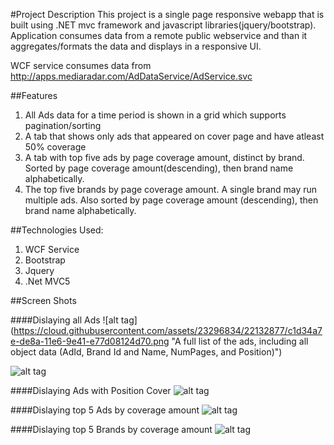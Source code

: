 #Project Description
This project is a single page responsive webapp that is built using .NET mvc framework and javascript libraries(jquery/bootstrap). Application consumes data from a remote public webservice and than it aggregates/formats the data and displays in a responsive UI.

WCF service consumes data from http://apps.mediaradar.com/AdDataService/AdService.svc

##Features
1. All Ads data for a time period is shown in a grid which supports pagination/sorting
2. A tab that shows only ads that appeared on cover page and have atleast 50% coverage
3. A tab with top five ads by page coverage amount, distinct by brand. Sorted by page coverage amount(descending), 
   then brand name alphabetically. 
4. The top five brands by page coverage amount. A single brand may run multiple ads. 
   Also sorted by page coverage amount (descending), then brand name alphabetically.

##Technologies Used: 
1. WCF Service
2. Bootstrap
3. Jquery
4. .Net MVC5 


##Screen Shots

####Dislaying all Ads
![alt tag] (https://cloud.githubusercontent.com/assets/23296834/22132877/c1d34a7e-de8a-11e6-9e41-e77d08124d70.png
"A full list of the ads, including all object data (AdId, Brand Id and Name, NumPages, and Position)")

![alt tag](https://cloud.githubusercontent.com/assets/23296834/22115918/c69312f4-de3c-11e6-96aa-eea4100edc31.png)

####Dislaying Ads with Position Cover
![alt tag](https://cloud.githubusercontent.com/assets/23296834/22132880/c525221a-de8a-11e6-8b03-f69eb0ba535e.png
"A full list of the ads, including all object data (AdId, Brand Id and Name, NumPages, and Position) that appeared on Cover page")

####Dislaying top 5 Ads by coverage amount
![alt tag](https://cloud.githubusercontent.com/assets/23296834/22132884/c7709400-de8a-11e6-8e46-210c463ef817.png
"The top five ads by page coverage amount, distinct by brand. Sort by page coverage amount(descending), then brand name alphabetically")

####Dislaying top 5 Brands by coverage amount
![alt tag](https://cloud.githubusercontent.com/assets/23296834/22132886/c9190ba2-de8a-11e6-955e-8cfaba78863c.png
"The top five ads by page coverage amount, distinct by brand. Sort by page coverage amount(descending), then brand name alphabetically")
